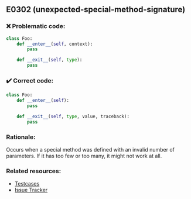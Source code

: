 ## E0302 (unexpected-special-method-signature)

### :x: Problematic code:

```python
class Foo:
    def __enter__(self, context):
        pass

    def __exit__(self, type):
        pass
```

### :heavy_check_mark: Correct code:

```python
class Foo:
    def __enter__(self):
        pass

    def __exit__(self, type, value, traceback):
        pass
```

### Rationale:

Occurs when a special method was defined with an invalid number of
parameters. If it has too few or too many, it might not work at all.

### Related resources:

- [Testcases](https://github.com/PyCQA/pylint/blob/master/tests/functional/u/unexpected_special_method_signature.py)
- [Issue Tracker](https://github.com/PyCQA/pylint/issues?q=is%3Aissue+%22unexpected-special-method-signature%22+OR+%22E0302%22)
